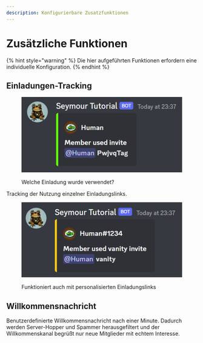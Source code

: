```yaml
---
description: Konfigurierbare Zusatzfunktionen
---
```


# Zusätzliche Funktionen

{% hint style="warning" %}
Die hier aufgeführten Funktionen erfordern eine individuelle Konfiguration.
{% endhint %}

## Einladungen-Tracking

<figure><img src=".gitbook/assets/Seymour-InviteTracking.png" alt=""><figcaption><p>Welche Einladung wurde verwendet?</p></figcaption></figure>

Tracking der Nutzung einzelner Einladungslinks.

<figure><img src=".gitbook/assets/Seymour-InviteTracking-vanity.png" alt=""><figcaption><p>Funktioniert auch mit personalisierten Einladungslinks</p></figcaption></figure>

## Willkommensnachricht

Benutzerdefinierte Willkommensnachricht nach einer Minute. Dadurch werden Server-Hopper und Spammer herausgefiltert und der Willkommenskanal begrüßt nur neue Mitglieder mit echtem Interesse.
